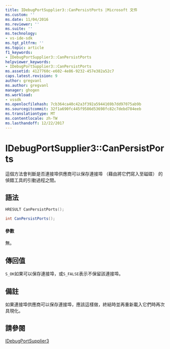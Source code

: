 ```yaml
---
title: IDebugPortSupplier3::CanPersistPorts |Microsoft 文件
ms.custom: ''
ms.date: 11/04/2016
ms.reviewer: ''
ms.suite: ''
ms.technology:
- vs-ide-sdk
ms.tgt_pltfrm: ''
ms.topic: article
f1_keywords:
- IDebugPortSupplier3::CanPersistPorts
helpviewer_keywords:
- IDebugPortSupplier3::CanPersistPorts
ms.assetid: 4127760c-e602-4e86-9232-457e382a52c7
caps.latest.revision: 9
author: gregvanl
ms.author: gregvanl
manager: ghogen
ms.workload:
- vssdk
ms.openlocfilehash: 7cb364ca40c42a3f392a5944169b7dd97075ab9b
ms.sourcegitcommit: 32f1a690fc445f9586d53698fc82c7debd784eeb
ms.translationtype: MT
ms.contentlocale: zh-TW
ms.lasthandoff: 12/22/2017
---
```

# <a name="idebugportsupplier3canpersistports"></a>IDebugPortSupplier3::CanPersistPorts
這個方法會判斷是否連接埠供應商可以保存連接埠 （藉由將它們寫入至磁碟） 的偵錯工具的引動過程之間。  
  
## <a name="syntax"></a>語法  
  
```cpp  
HRESULT CanPersistPorts();  
```  
  
```csharp  
int CanPersistPorts();  
```  
  
#### <a name="parameters"></a>參數  
 無。  
  
## <a name="return-value"></a>傳回值  
 `S_OK`如果可以保存連接埠，或`S_FALSE`表示不保留該連接埠。  
  
## <a name="remarks"></a>備註  
 如果連接埠供應商可以保存連接埠，應該這樣做，終結時並再重新載入它們時再次具現化。  
  
## <a name="see-also"></a>請參閱  
 [IDebugPortSupplier3](../../../extensibility/debugger/reference/idebugportsupplier3.md)
